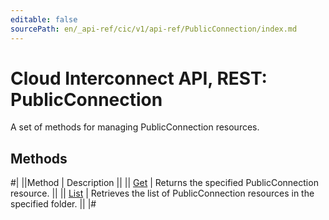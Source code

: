 ```yaml
---
editable: false
sourcePath: en/_api-ref/cic/v1/api-ref/PublicConnection/index.md
---
```


# Cloud Interconnect API, REST: PublicConnection

A set of methods for managing PublicConnection resources.

## Methods

#|
||Method | Description ||
|| [Get](get.md) | Returns the specified PublicConnection resource. ||
|| [List](list.md) | Retrieves the list of PublicConnection resources in the specified folder. ||
|#